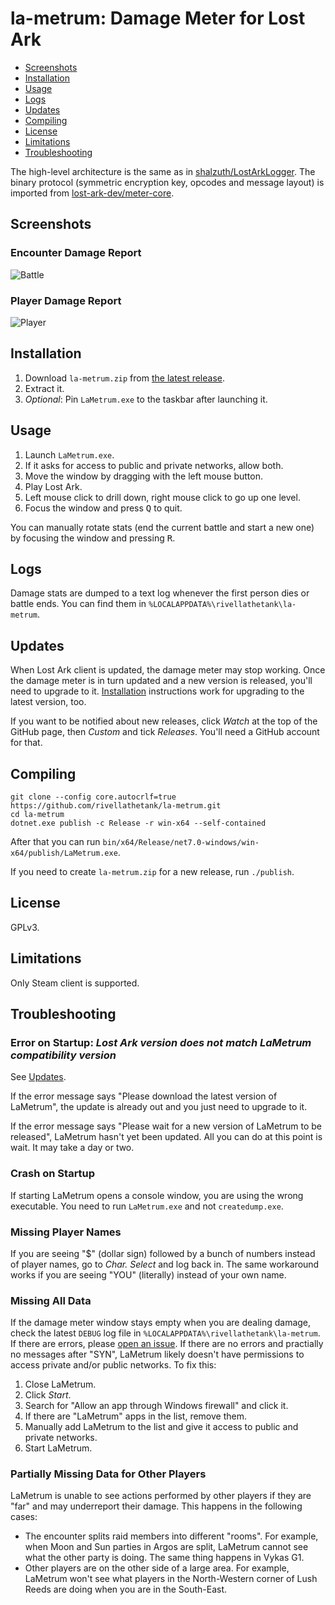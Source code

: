 # la-metrum: Damage Meter for Lost Ark

- [Screenshots](#screenshots)
- [Installation](#installation)
- [Usage](#usage)
- [Logs](#logs)
- [Updates](#updates)
- [Compiling](#compiling)
- [License](#license)
- [Limitations](#limitations)
- [Troubleshooting](#troubleshooting)

The high-level architecture is the same as in [shalzuth/LostArkLogger](
  https://github.com/shalzuth/LostArkLogger). The binary protocol (symmetric encryption key,
opcodes and message layout) is imported from [lost-ark-dev/meter-core](
  https://github.com/lost-ark-dev/meter-core).

## Screenshots

### Encounter Damage Report

![Battle](
  https://raw.githubusercontent.com/rivellathetank/la-metrum/master/Screenshots/battle.jpg)

### Player Damage Report

![Player](
  https://raw.githubusercontent.com/rivellathetank/la-metrum/master/Screenshots/player.jpg)

## Installation

1. Download `la-metrum.zip` from [the latest release](
     https://github.com/rivellathetank/la-metrum/releases/latest).
2. Extract it.
3. *Optional*: Pin `LaMetrum.exe` to the taskbar after launching it.

## Usage

1. Launch `LaMetrum.exe`.
2. If it asks for access to public and private networks, allow both.
3. Move the window by dragging with the left mouse button.
4. Play Lost Ark.
5. Left mouse click to drill down, right mouse click to go up one level.
6. Focus the window and press <kbd>Q</kbd> to quit.

You can manually rotate stats (end the current battle and start a new one) by
focusing the window and pressing <kbd>R</kbd>.

## Logs

Damage stats are dumped to a text log whenever the first person dies or battle ends. You can find
them in `%LOCALAPPDATA%\rivellathetank\la-metrum`.

## Updates

When Lost Ark client is updated, the damage meter may stop working. Once the damage meter is in turn
updated and a new version is released, you'll need to upgrade to it. [Installation](#installation)
instructions work for upgrading to the latest version, too.

If you want to be notified about new releases, click *Watch* at the top of the GitHub page, then
*Custom* and tick *Releases*. You'll need a GitHub account for that.

## Compiling

```shell
git clone --config core.autocrlf=true https://github.com/rivellathetank/la-metrum.git
cd la-metrum
dotnet.exe publish -c Release -r win-x64 --self-contained
```

After that you can run `bin/x64/Release/net7.0-windows/win-x64/publish/LaMetrum.exe`.

If you need to create `la-metrum.zip` for a new release, run `./publish`.

## License

GPLv3.

## Limitations

Only Steam client is supported.

## Troubleshooting

### Error on Startup: *Lost Ark version does not match LaMetrum compatibility version*

See [Updates](#updates).

If the error message says "Please download the latest version of LaMetrum", the update is already
out and you just need to upgrade to it.

If the error message says "Please wait for a new version of LaMetrum to be released", LaMetrum
hasn't yet been updated. All you can do at this point is wait. It may take a day or two.

### Crash on Startup

If starting LaMetrum opens a console window, you are using the wrong executable. You need to run
`LaMetrum.exe` and not `createdump.exe`.

### Missing Player Names

If you are seeing "$" (dollar sign) followed by a bunch of numbers instead of player names, go to
*Char. Select* and log back in. The same workaround works if you are seeing "YOU" (literally)
instead of your own name.

### Missing All Data

If the damage meter window stays empty when you are dealing damage, check the latest `DEBUG` log
file in `%LOCALAPPDATA%\rivellathetank\la-metrum`. If there are errors, please
[open an issue](#issues). If there are no errors and practially no messages after "SYN", LaMetrum
likely doesn't have permissions to access private and/or public networks. To fix this:

1. Close LaMetrum.
2. Click *Start*.
3. Search for "Allow an app through Windows firewall" and click it.
4. If there are "LaMetrum" apps in the list, remove them.
5. Manually add LaMetrum to the list and give it access to public and private networks.
6. Start LaMetrum.

### Partially Missing Data for Other Players

LaMetrum is unable to see actions performed by other players if they are "far" and may
underreport their damage. This happens in the following cases:

- The encounter splits raid members into different "rooms". For example, when Moon and Sun parties
  in Argos are split, LaMetrum cannot see what the other party is doing. The same thing happens in
  Vykas G1.
- Other players are on the other side of a large area. For example, LaMetrum won't see what
  players in the North-Western corner of Lush Reeds are doing when you are in the South-East.
